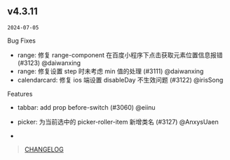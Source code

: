 ## v4.3.11

`2024-07-05`

Bug Fixes

- range: 修复 range-component 在百度小程序下点击获取元素位置信息报错 (#3123) @daiwanxing
- range: 修复设置 step 时未考虑 min 值的处理 (#3111) @daiwanxing
- calendarcard: 修复 ios 端设置 disableDay 不生效问题 (#3122) @irisSong

Features

- tabbar: add prop before-switch (#3060) @eiinu
- picker: 为当前选中的 picker-roller-item 新增类名 (#3127) @AnxysUaen

-
> [CHANGELOG](https://github.com/jdf2e/nutui/blob/v4/CHANGELOG.md)
